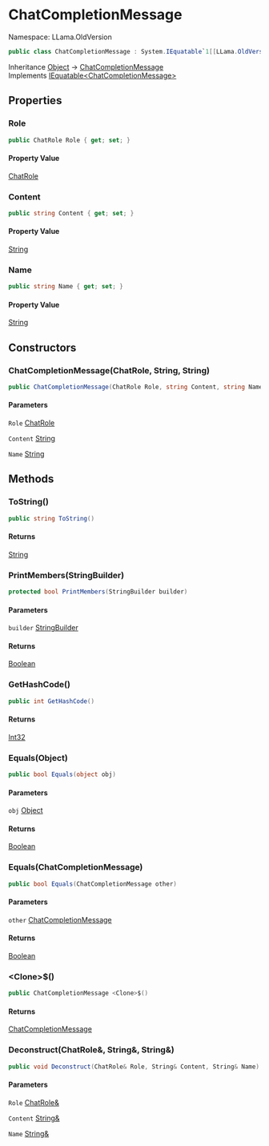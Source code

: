 # ChatCompletionMessage

Namespace: LLama.OldVersion

```csharp
public class ChatCompletionMessage : System.IEquatable`1[[LLama.OldVersion.ChatCompletionMessage, LLamaSharp, Version=0.4.0.0, Culture=neutral, PublicKeyToken=null]]
```

Inheritance [Object](https://docs.microsoft.com/en-us/dotnet/api/system.object) → [ChatCompletionMessage](./llama.oldversion.chatcompletionmessage.md)<br>
Implements [IEquatable&lt;ChatCompletionMessage&gt;](https://docs.microsoft.com/en-us/dotnet/api/system.iequatable-1)

## Properties

### **Role**

```csharp
public ChatRole Role { get; set; }
```

#### Property Value

[ChatRole](./llama.oldversion.chatrole.md)<br>

### **Content**

```csharp
public string Content { get; set; }
```

#### Property Value

[String](https://docs.microsoft.com/en-us/dotnet/api/system.string)<br>

### **Name**

```csharp
public string Name { get; set; }
```

#### Property Value

[String](https://docs.microsoft.com/en-us/dotnet/api/system.string)<br>

## Constructors

### **ChatCompletionMessage(ChatRole, String, String)**

```csharp
public ChatCompletionMessage(ChatRole Role, string Content, string Name)
```

#### Parameters

`Role` [ChatRole](./llama.oldversion.chatrole.md)<br>

`Content` [String](https://docs.microsoft.com/en-us/dotnet/api/system.string)<br>

`Name` [String](https://docs.microsoft.com/en-us/dotnet/api/system.string)<br>

## Methods

### **ToString()**

```csharp
public string ToString()
```

#### Returns

[String](https://docs.microsoft.com/en-us/dotnet/api/system.string)<br>

### **PrintMembers(StringBuilder)**

```csharp
protected bool PrintMembers(StringBuilder builder)
```

#### Parameters

`builder` [StringBuilder](https://docs.microsoft.com/en-us/dotnet/api/system.text.stringbuilder)<br>

#### Returns

[Boolean](https://docs.microsoft.com/en-us/dotnet/api/system.boolean)<br>

### **GetHashCode()**

```csharp
public int GetHashCode()
```

#### Returns

[Int32](https://docs.microsoft.com/en-us/dotnet/api/system.int32)<br>

### **Equals(Object)**

```csharp
public bool Equals(object obj)
```

#### Parameters

`obj` [Object](https://docs.microsoft.com/en-us/dotnet/api/system.object)<br>

#### Returns

[Boolean](https://docs.microsoft.com/en-us/dotnet/api/system.boolean)<br>

### **Equals(ChatCompletionMessage)**

```csharp
public bool Equals(ChatCompletionMessage other)
```

#### Parameters

`other` [ChatCompletionMessage](./llama.oldversion.chatcompletionmessage.md)<br>

#### Returns

[Boolean](https://docs.microsoft.com/en-us/dotnet/api/system.boolean)<br>

### **&lt;Clone&gt;$()**

```csharp
public ChatCompletionMessage <Clone>$()
```

#### Returns

[ChatCompletionMessage](./llama.oldversion.chatcompletionmessage.md)<br>

### **Deconstruct(ChatRole&, String&, String&)**

```csharp
public void Deconstruct(ChatRole& Role, String& Content, String& Name)
```

#### Parameters

`Role` [ChatRole&](./llama.oldversion.chatrole&.md)<br>

`Content` [String&](https://docs.microsoft.com/en-us/dotnet/api/system.string&)<br>

`Name` [String&](https://docs.microsoft.com/en-us/dotnet/api/system.string&)<br>
